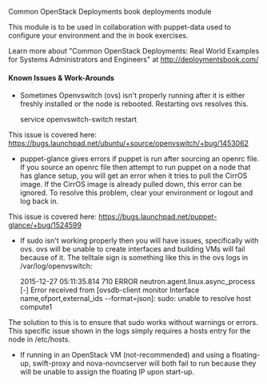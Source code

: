 Common OpenStack Deployments book deployments module

This module is to be used in collaboration with puppet-data used to configure 
your environment and the in book exercises.

Learn more about "Common OpenStack Deployments: Real World Examples for Systems
Administrators and Engineers" at http://deploymentsbook.com/

#### Known Issues & Work-Arounds

 * Sometimes Openvswitch (ovs) isn't properly running after it is either freshly 
 installed or the node is rebooted. Restarting ovs resolves this.
 
   service openvswitch-switch restart
 
 This issue is covered here: https://bugs.launchpad.net/ubuntu/+source/openvswitch/+bug/1453062
 
 * puppet-glance gives errors if puppet is run after sourcing an openrc file. 
 If you source an openrc file then attempt to run puppet on a node that has glance
 setup, you will get an error when it tries to pull the CirrOS image. If the
 CirrOS image is already pulled down, this error can be ignored. To resolve this problem,
 clear your environment or logout and log back in.
 
 This issue is covered here: https://bugs.launchpad.net/puppet-glance/+bug/1524599

 * If sudo isn't working properly then you will have issues, specifically with ovs.
 ovs will be unable to create interfaces and building VMs will fail because of it.
 The telltale sign is something like this in the ovs logs in /var/log/openvswitch:

   2015-12-27 05:11:35.814 710 ERROR neutron.agent.linux.async_process [-] Error received from [ovsdb-client monitor Interface name,ofport,external_ids --format=json]: sudo: unable to resolve host compute1
 
 The solution to this is to ensure that sudo works without warnings or errors.
 This specific issue shown in the logs simply requires a hosts entry for the node in
 /etc/hosts.
 
 * If running in an OpenStack VM (not-recommended) and using a floating-up, 
 swift-proxy and nova-novncserver will both fail to run because they will be unable
 to assign the floating IP upon start-up.
